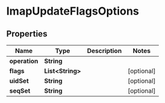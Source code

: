 

# ImapUpdateFlagsOptions


## Properties

| Name | Type | Description | Notes |
|------------ | ------------- | ------------- | -------------|
|**operation** | **String** |  |  |
|**flags** | **List&lt;String&gt;** |  |  [optional] |
|**uidSet** | **String** |  |  [optional] |
|**seqSet** | **String** |  |  [optional] |



